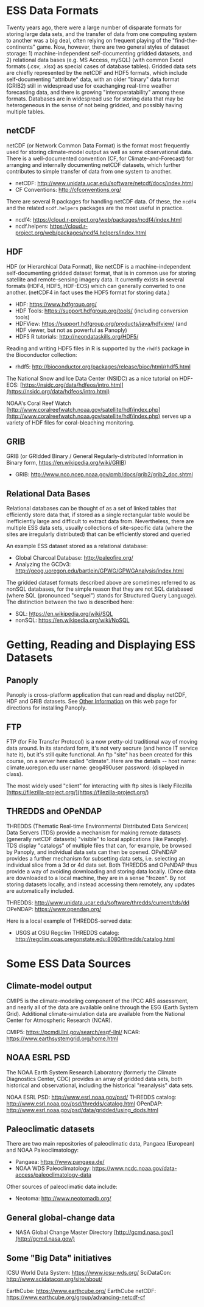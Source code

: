 # ESS Data Formats #

Twenty years ago, there were a large number of disparate formats for storing large data sets, and the transfer of data from one computing system to another was a big deal, often relying on frequent playing of the "find-the-continents" game.  Now, however, there are two general styles of dataset storage: 1) machine-independent self-documenting gridded datasets, and 2) relational data bases (e.g. MS Access, mySQL) (with common Excel formats (.csv, .xlsx) as special cases of database tables).  Gridded data sets are chiefly represented by the netCDF and HDF5 formats, which include self-documenting "attribute" data, with an older "binary" data format (GRIB2) still in widespread use for exachanging real-time weather forecasting data, and there is growing "interoperatability" among these formats.  Databases are in widespread use for storing data that may be heterogeneous in the sense of not being gridded, and possibly having multiple tables.

## netCDF  

netCDF (or Network Common Data Format) is the format most frequently used for storing climate-model output as well as some observational data.  There is a well-documented convention (CF, for Climate-and-Forecast) for arranging and internally documenting netCDF datasets, which further contributes to simple transfer of data from one system to another. 

- netCDF:  http://www.unidata.ucar.edu/software/netcdf/docs/index.html
- CF Conventions:  http://cfconventions.org/

There are several R packages for handling netCDF data.  Of these, the `ncdf4` and the related `ncdf.helpers` packages are the most useful in practice.

- ncdf4:  https://cloud.r-project.org/web/packages/ncdf4/index.html
- ncdf.helpers:  https://cloud.r-project.org/web/packages/ncdf4.helpers/index.html

## HDF  

HDF (or Hierarchical Data Format), like netCDF is a machine-independent self-documenting gridded dataset format, that is in common use for storing satellite and remote-sensing imagery data.  It currently exists in several formats (HDF4, HDF5, HDF-EOS) which can generally converted to one another.  (netCDF4 in fact uses the HDF5 format for storing data.)

- HDF:  https://www.hdfgroup.org/
- HDF Tools:  https://support.hdfgroup.org/tools/ (including conversion tools)
- HDFView:  https://support.hdfgroup.org/products/java/hdfview/ (and HDF viewer, but not as powerful as Panoply)
- HDF5 R tutorials:  http://neondataskills.org/HDF5/ 

Reading and writing HDF5 files in R is supported by the `rhdf5` package in the Bioconductor collection:

- rhdf5:  http://bioconductor.org/packages/release/bioc/html/rhdf5.html

The National Snow and Ice Data Center (NSIDC) as a nice tutorial on HDF-EOS:  [https://nsidc.org/data/hdfeos/intro.html](https://nsidc.org/data/hdfeos/intro.html)

NOAA's Coral Reef Watch [http://www.coralreefwatch.noaa.gov/satellite/hdf/index.php](http://www.coralreefwatch.noaa.gov/satellite/hdf/index.php) serves up a variety of HDF files for coral-bleaching monitoring.

## GRIB 

GRIB (or GRIdded Binary / General Regularly-distributed Information in Binary form, https://en.wikipedia.org/wiki/GRIB)

- GRIB:  http://www.nco.ncep.noaa.gov/pmb/docs/grib2/grib2_doc.shtml 


## Relational Data Bases ##

Relational databases can be thought of as a set of linked tables that efficiently store data that, if stored as a single rectangular table would be inefficiently large and difficult to extract data from.  Nevertheless, there are multiple ESS data sets, usually collections of site-specific data (where the sites are irregularly distributed) that can be efficiently stored and queried

An example ESS dataset stored as a relational database:

- Global Charcoal Database:  http://paleofire.org/
- Analyzing the GCDv3:  http://geog.uoregon.edu/bartlein/GPWG/GPWGAnalysis/index.html

The gridded dataset formats described above are sometimes referred to as nonSQL databases, for the simple reason that they are not SQL databased (where SQL (pronounced "sequel") stands for Structured Query Language). The distinction between the two is described here:

- SQL:  https://en.wikipedia.org/wiki/SQL
- nonSQL:  https://en.wikipedia.org/wiki/NoSQL


# Getting, Reading and Displaying ESS Datasets #

## Panoply ##

Panoply is cross-platform application that can read and display netCDF, HDF and GRIB datasets.  See [Other Information](install_Panoply.html) on this web page for directions for installing Panoply.

## FTP ##

FTP (for File Transfer Protocol) is a now pretty-old traditional way of moving data around.  In its standard form, it's not very secrure (and hence IT service hate it), but it's still quite functional.  An ftp "site" has been created for this course, on a server here called "climate".  Here are the details -- host name:  climate.uoregon.edu  user name:  geog490user  password: (displayed in class).

The most widely used "client" for interacting with ftp sites is likely Filezilla [https://filezilla-project.org/](https://filezilla-project.org/)

## THREDDS and OPeNDAP ##

THREDDS (Thematic Real-time Environmental Distributed Data Services) Data Servers (TDS) provide a mechanism for making remote datasets (generally netCDF datasets) "visible" to local applications (like Panoply).  TDS display "catalogs" of multiple files that can, for example, be browsed by Panoply, and individual data sets can then be opened.  OPeNDAP provides a further mechanism for subsetting data sets, i.e. selecting an individual slice from a 3d or 4d data set.  Both THREDDS and OPeNDAP thus provide a way of avoiding downloading and storing data locally.  (Once data are downloaded to a local machine, they are in a sense "frozen".  By not storing datasets locally, and instead accessing them remotely, any updates are automatically included. 

THREDDS:  http://www.unidata.ucar.edu/software/thredds/current/tds/dd
OPeNDAP:  https://www.opendap.org/

Here is a local example of THREDDS-served data:

- USGS at OSU Regclim THREDDS catalog:  http://regclim.coas.oregonstate.edu:8080/thredds/catalog.html

# Some ESS Data Sources #

## Climate-model output ##

CMIP5 is the climate-modeling component of the IPCC AR5 assessment, and nearly all of the data are available online through the ESG (Earth System Grid).  Additional climate-simulation data are available from the National Center for Atmospheric Research (NCAR).

CMIP5: https://pcmdi.llnl.gov/search/esgf-llnl/ 
NCAR:  https://www.earthsystemgrid.org/home.html

## NOAA ESRL PSD ##

The NOAA Earth System Research Laboratory (formerly the Climate Diagnostics Center, CDC) provides an array of gridded data sets, both historical and observational, including the historical "reanalysis" data sets.

NOAA ESRL PSD: http://www.esrl.noaa.gov/psd/
THREDDS catalog:  http://www.esrl.noaa.gov/psd/thredds/catalog.html
OPenDAP:  http://www.esrl.noaa.gov/psd/data/gridded/using_dods.html

## Paleoclimatic datasets ##

There are two main repositories of paleoclimatic data, Pangaea (European) and NOAA Paleoclimatology:

- Pangaea:  https://www.pangaea.de/
- NOAA WDS Paleoclimatology:  https://www.ncdc.noaa.gov/data-access/paleoclimatology-data

Other sources of paleoclimatic data include:

- Neotoma: http://www.neotomadb.org/  

## General global-change data ##

- NASA Global Change Master Directory [http://gcmd.nasa.gov/](http://gcmd.nasa.gov/)

## Some "Big Data" initiatives ##

ICSU World Data System:  https://www.icsu-wds.org/
SciDataCon:  http://www.scidatacon.org/site/about/

EarthCube:  https://www.earthcube.org/ 
EarthCube netCDF:  https://www.earthcube.org/group/advancing-netcdf-cf


